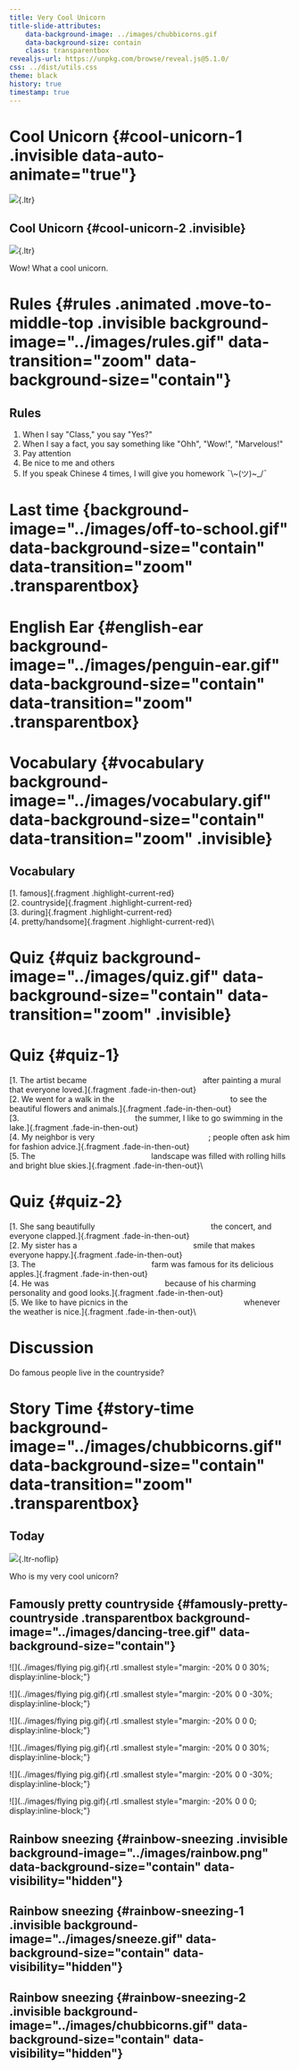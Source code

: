 ```yaml
---
title: Very Cool Unicorn
title-slide-attributes: 
    data-background-image: ../images/chubbicorns.gif
    data-background-size: contain
    class: transparentbox
revealjs-url: https://unpkg.com/browse/reveal.js@5.1.0/
css: ../dist/utils.css
theme: black
history: true
timestamp: true
---
```


# Cool Unicorn {#cool-unicorn-1 .invisible data-auto-animate="true"}
![](../images/chubbicorns.gif){.ltr}

<!-- <img data-animated-move-to-left="1200px" data-animated-iterations="20" data-animated-fill="auto" class="animated move-to figure" src="../images/chubbicorns.gif"/> -->

<!-- # Test -->
<!-- [hello]{.glitch title="hello"} -->

## Cool Unicorn {#cool-unicorn-2 .invisible}

![](../images/chubbicorns.gif){.ltr}

<p class="fragment grow">Wow! What a cool unicorn.</p>

<!-- [what a cool uniino]{.scale-up} -->

# Rules {#rules .animated .move-to-middle-top .invisible background-image="../images/rules.gif"  data-transition="zoom" data-background-size="contain"}

## Rules

1.  When I say \"Class,\" you say \"Yes?\"
2.  When I say a fact, you say something like \"Ohh\", \"Wow!\", \"Marvelous!\"
3.  Pay attention
4.  Be nice to me and others
5.  If you speak Chinese 4 times, I will give you homework ¯\\~(ツ)~\_/¯

# Last time {background-image="../images/off-to-school.gif" data-background-size="contain" data-transition="zoom" .transparentbox}

# English Ear {#english-ear background-image="../images/penguin-ear.gif" data-background-size="contain" data-transition="zoom" .transparentbox}

# Vocabulary {#vocabulary background-image="../images/vocabulary.gif" data-background-size="contain" data-transition="zoom" .invisible}

## Vocabulary 

[1. famous]{.fragment .highlight-current-red}\
[2. countryside]{.fragment .highlight-current-red}\
[3. during]{.fragment .highlight-current-red}\
[4. pretty/handsome]{.fragment .highlight-current-red}\


# Quiz {#quiz background-image="../images/quiz.gif" data-background-size="contain" data-transition="zoom" .invisible}

# Quiz {#quiz-1}

[1.  The artist became <span style="display:inline-block; width:200px; border-top:1px solid #FFF; margin: 0;"></span> after painting a mural that everyone loved.]{.fragment .fade-in-then-out}\
[2.  We went for a walk in the <span style="display:inline-block; width:200px; border-top:1px solid #FFF; margin: 0;"></span> to see the beautiful flowers and animals.]{.fragment .fade-in-then-out}\
[3.  <span style="display:inline-block; width:200px; border-top:1px solid #FFF; margin: 0;"></span> the summer, I like to go swimming in the lake.]{.fragment .fade-in-then-out}\
[4.  My neighbor is very <span style="display:inline-block; width:200px; border-top:1px solid #FFF; margin: 0;"></span>; people often ask him for fashion advice.]{.fragment .fade-in-then-out}\
[5.  The <span style="display:inline-block; width:200px; border-top:1px solid #FFF; margin: 0;"></span> landscape was filled with rolling hills and bright blue skies.]{.fragment .fade-in-then-out}\

# Quiz {#quiz-2}

[1.  She sang beautifully <span style="display:inline-block; width:200px; border-top:1px solid #FFF; margin: 0;"></span> the concert, and everyone clapped.]{.fragment .fade-in-then-out}\
[2.  My sister has a <span style="display:inline-block; width:200px; border-top:1px solid #FFF; margin: 0;"></span> smile that makes everyone happy.]{.fragment .fade-in-then-out}\
[3.  The <span style="display:inline-block; width:200px; border-top:1px solid #FFF; margin: 0;"></span> farm was famous for its delicious apples.]{.fragment .fade-in-then-out}\
[4.  He was <span style="display:inline-block; width:200px; border-top:1px solid #FFF; margin: 0;"></span> because of his charming personality and good looks.]{.fragment .fade-in-then-out}\
[5.  We like to have picnics in the <span style="display:inline-block; width:200px; border-top:1px solid #FFF; margin: 0;"></span> whenever the weather is nice.]{.fragment .fade-in-then-out}\

# Discussion

Do famous people live in the countryside?

# Story Time {#story-time background-image="../images/chubbicorns.gif" data-background-size="contain" data-transition="zoom" .transparentbox}

## Today

![](../images/chubbicorns.gif){.ltr-noflip}

<p class="fragment grow">Who is my very cool unicorn?</p>


## Famously pretty countryside {#famously-pretty-countryside .transparentbox background-image="../images/dancing-tree.gif" data-background-size="contain"}

![](../images/flying pig.gif){.rtl .smallest style="margin: -20% 0 0 30%; display:inline-block;"}

![](../images/flying pig.gif){.rtl .smallest style="margin: -20% 0 0 -30%; display:inline-block;"}

![](../images/flying pig.gif){.rtl .smallest style="margin: -20% 0 0 0; display:inline-block;"}

![](../images/flying pig.gif){.rtl .smallest style="margin: -20% 0 0 30%; display:inline-block;"}

![](../images/flying pig.gif){.rtl .smallest style="margin: -20% 0 0 -30%; display:inline-block;"}

![](../images/flying pig.gif){.rtl .smallest style="margin: -20% 0 0 0; display:inline-block;"}


## Rainbow sneezing {#rainbow-sneezing .invisible background-image="../images/rainbow.png" data-background-size="contain" data-visibility="hidden"}

## Rainbow sneezing {#rainbow-sneezing-1 .invisible background-image="../images/sneeze.gif" data-background-size="contain" data-visibility="hidden"}

## Rainbow sneezing {#rainbow-sneezing-2 .invisible background-image="../images/chubbicorns.gif" data-background-size="contain" data-visibility="hidden"}

